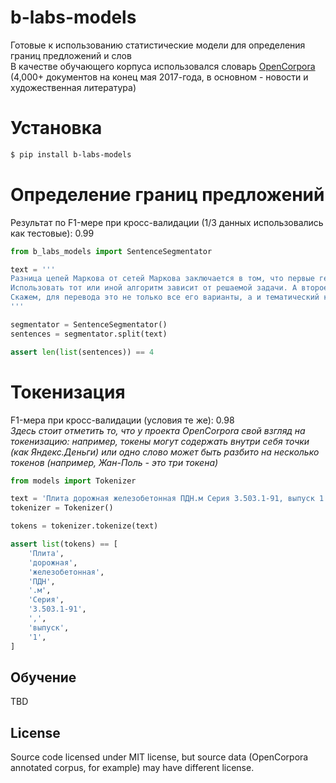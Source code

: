 # b-labs-models

Готовые к использованию статистические модели для определения границ предложений и слов  
В качестве обучающего корпуса использовался словарь [OpenCorpora](http://opencorpora.org/) (4,000+ документов на конец мая 2017-года, в основном - новости и художественная литература)  

# Установка
```bash
$ pip install b-labs-models
```

# Определение границ предложений

Результат по F1-мере при кросс-валидации (1/3 данных использовались как тестовые): 0.99  

```python
from b_labs_models import SentenceSegmentator

text = '''
Разница цепей Маркова от сетей Маркова заключается в том, что первые генеративны (т.е. предсказывают вероятность следующего шага), а вторые — дискриминатины, т.е. рассчитывают вероятность текущего состояния.
Использовать тот или иной алгоритм зависит от решаемой задачи. А второе, и наиболее важное отличие — это то, что сети Маркова учитывают не только шаг (два и т.д.) вправо-влево по какому-либо из параметров, а по пучку взаимосвязанных параметров.
Скажем, для перевода это не только все его варианты, а и тематический контекст перевода, синтаксис и пр.
'''

segmentator = SentenceSegmentator()
sentences = segmentator.split(text)

assert len(list(sentences)) == 4
```

# Токенизация

F1-мера при кросс-валидации (условия те же): 0.98  
*Здесь стоит отметить то, что у проекта OpenCorpora свой взгляд на токенизацию: например, токены могут содержать внутри себя точки (как Яндекс.Деньги) или одно слово может быть разбито на несколько токенов (например, Жан-Поль - это три токена)*  

```python
from models import Tokenizer

text = 'Плита дорожная железобетонная ПДН.м Серия 3.503.1-91, выпуск 1'
tokenizer = Tokenizer()

tokens = tokenizer.tokenize(text)

assert list(tokens) == [
    'Плита',
    'дорожная',
    'железобетонная',
    'ПДН',
    '.м',
    'Серия',
    '3.503.1-91',
    ',',
    'выпуск',
    '1',
]

```

## Обучение

TBD

## License

Source code licensed under MIT license, but source data (OpenCorpora annotated corpus, for example) may have different license.
